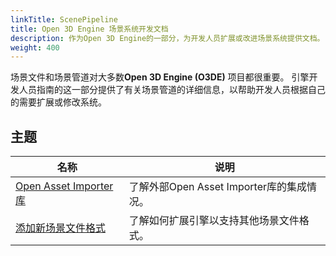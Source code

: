 ```yaml
---
linkTitle: ScenePipeline
title: Open 3D Engine 场景系统开发文档
description: 作为Open 3D Engine的一部分，为开发人员扩展或改进场景系统提供文档。
weight: 400
---
```


场景文件和场景管道对大多数**Open 3D Engine (O3DE)** 项目都很重要。 引擎开发人员指南的这一部分提供了有关场景管道的详细信息，以帮助开发人员根据自己的需要扩展或修改系统。

## 主题

| 名称                                           | 说明                             |
|----------------------------------------------|--------------------------------|
| [Open Asset Importer 库](./openassetimporter) | 了解外部Open Asset Importer库的集成情况。 |
| [添加新场景文件格式](./addingscenefiles)              | 了解如何扩展引擎以支持其他场景文件格式。           |
